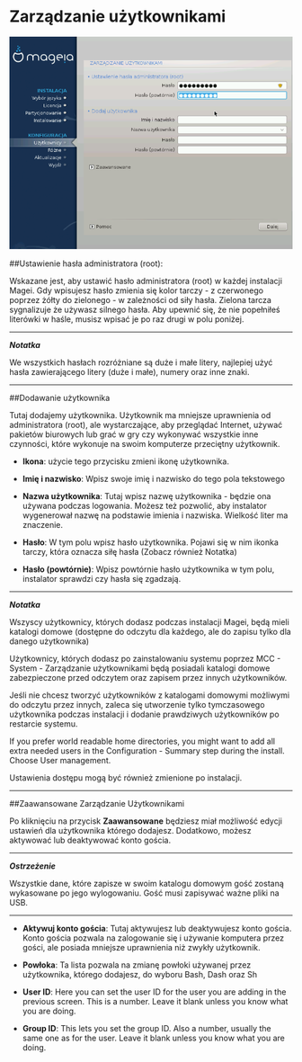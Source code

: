 # Zarządzanie użytkownikami

![](./images/dx2-setRootPassword.png)

##Ustawienie hasła administratora (root):

Wskazane jest, aby ustawić hasło administratora (root) w każdej instalacji Magei. Gdy wpisujesz hasło zmienia się kolor tarczy - z czerwonego poprzez żółty do zielonego - w zależności od siły hasła. Zielona tarcza sygnalizuje że używasz silnego hasła. Aby upewnić się, że nie popełniłeś literówki w haśle, musisz wpisać je po raz drugi w polu poniżej.

---

***Notatka***

We wszystkich hasłach rozróżniane są duże i małe litery, najlepiej użyć hasła zawierającego litery (duże i małe), numery oraz inne znaki.

---

##Dodawanie użytkownika

Tutaj dodajemy użytkownika. Użytkownik ma mniejsze uprawnienia od administratora (root), ale wystarczające, aby przeglądać Internet, używać pakietów biurowych lub grać w gry czy wykonywać wszystkie inne czynności, które wykonuje na swoim komputerze przeciętny użytkownik.

* **Ikona**: użycie tego przycisku zmieni ikonę użytkownika.

* **Imię i nazwisko**: Wpisz swoje imię i nazwisko do tego pola tekstowego

* **Nazwa użytkownika**: Tutaj wpisz nazwę użytkownika - będzie ona używana podczas logowania. Możesz też pozwolić, aby instalator wygenerował nazwę na podstawie imienia i nazwiska. Wielkość liter ma znaczenie.

* **Hasło**: W tym polu wpisz hasło użytkownika. Pojawi się w nim ikonka tarczy, która oznacza siłę hasła (Zobacz również Notatka)

* **Hasło (powtórnie)**: Wpisz powtórnie hasło użytkownika w tym polu, instalator sprawdzi czy hasła się zgadzają.

---

***Notatka***

Wszyscy użytkownicy, których dodasz podczas instalacji Magei, będą mieli katalogi domowe (dostępne do odczytu dla każdego, ale do zapisu tylko dla danego użytkownika)

Użytkownicy, których dodasz po zainstalowaniu systemu poprzez MCC - System - Zarządzanie użytkownikami będą posiadali katalogi domowe zabezpieczone przed odczytem oraz zapisem przez innych użytkowników.

Jeśli nie chcesz tworzyć użytkowników z katalogami domowymi możliwymi do odczytu przez innych, zaleca się utworzenie tylko tymczasowego użytkownika podczas instalacji i dodanie prawdziwych użytkowników po restarcie systemu.

If you prefer world readable home directories, you might want to add all extra needed users in the Configuration - Summary step during the install. Choose User management.

Ustawienia dostępu mogą być również zmienione po instalacji.

---

##Zaawansowane Zarządzanie Użytkownikami

Po kliknięciu na przycisk **Zaawansowane** będziesz miał możliwość edycji ustawień dla użytkownika którego dodajesz. Dodatkowo, możesz aktywować lub deaktywować konto gościa.

---

***Ostrzeżenie***

Wszystkie dane, które zapisze w swoim katalogu domowym gość zostaną wykasowane po jego wylogowaniu. Gość musi zapisywać ważne pliki na USB.

---

* **Aktywuj konto gościa**: Tutaj aktywujesz lub deaktywujesz konto gościa. Konto gościa pozwala na zalogowanie się i używanie komputera przez gości, ale posiada mniejsze uprawnienia niż zwykły użytkownik.

* **Powłoka**: Ta lista pozwala na zmianę powłoki używanej przez użytkownika, którego dodajesz, do wyboru Bash, Dash oraz Sh

* **User ID**: Here you can set the user ID for the user you are adding in the previous screen. This is a number. Leave it blank unless you know what you are doing.

* **Group ID**: This lets you set the group ID. Also a number, usually the same one as for the user. Leave it blank unless you know what you are doing.
